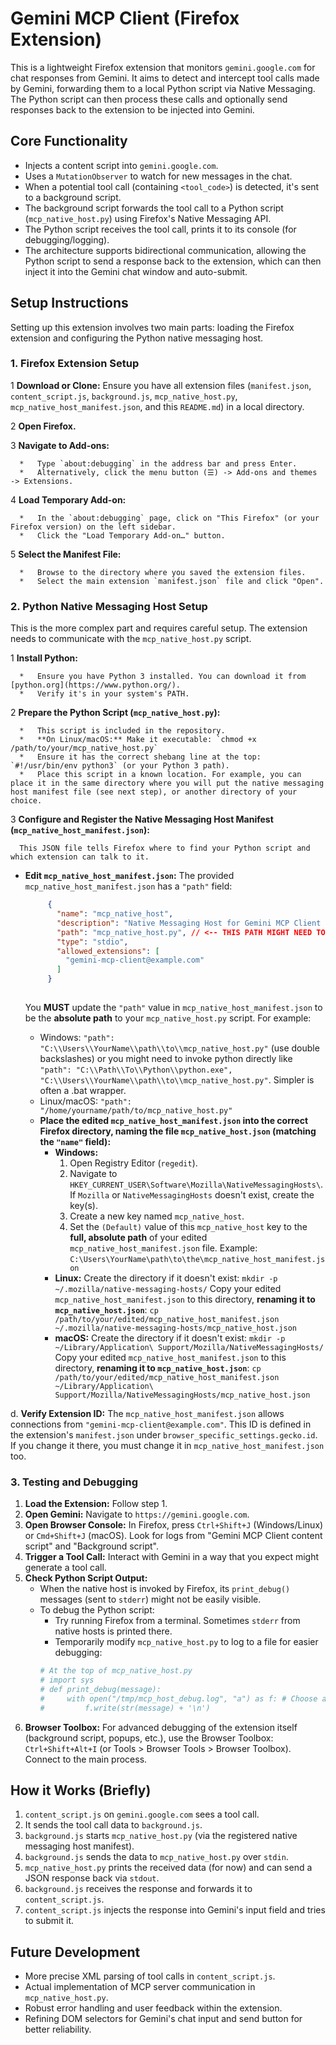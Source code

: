 # Gemini MCP Client (Firefox Extension)

This is a lightweight Firefox extension that monitors `gemini.google.com` for chat responses from Gemini. It aims to detect and intercept tool calls made by Gemini, forwarding them to a local Python script via Native Messaging. The Python script can then process these calls and optionally send responses back to the extension to be injected into Gemini.

## Core Functionality

*   Injects a content script into `gemini.google.com`.
*   Uses a `MutationObserver` to watch for new messages in the chat.
*   When a potential tool call (containing `<tool_code>`) is detected, it's sent to a background script.
*   The background script forwards the tool call to a Python script (`mcp_native_host.py`) using Firefox's Native Messaging API.
*   The Python script receives the tool call, prints it to its console (for debugging/logging).
*   The architecture supports bidirectional communication, allowing the Python script to send a response back to the extension, which can then inject it into the Gemini chat window and auto-submit.

## Setup Instructions

Setting up this extension involves two main parts: loading the Firefox extension and configuring the Python native messaging host.

### 1. Firefox Extension Setup

   1 **Download or Clone:** Ensure you have all extension files (`manifest.json`, `content_script.js`, `background.js`, `mcp_native_host.py`, `mcp_native_host_manifest.json`, and this `README.md`) in a local directory.
   
   2 **Open Firefox.**
   
   3 **Navigate to Add-ons:**
   
      *   Type `about:debugging` in the address bar and press Enter.
      *   Alternatively, click the menu button (☰) -> Add-ons and themes -> Extensions.
      
   4 **Load Temporary Add-on:**
   
      *   In the `about:debugging` page, click on "This Firefox" (or your Firefox version) on the left sidebar.
      *   Click the "Load Temporary Add-on…" button.
      
   5 **Select the Manifest File:**
   
      *   Browse to the directory where you saved the extension files.
      *   Select the main extension `manifest.json` file and click "Open".

### 2. Python Native Messaging Host Setup

This is the more complex part and requires careful setup. The extension needs to communicate with the `mcp_native_host.py` script.

   1 **Install Python:**
   
      *   Ensure you have Python 3 installed. You can download it from [python.org](https://www.python.org/).
      *   Verify it's in your system's PATH.

   2 **Prepare the Python Script (`mcp_native_host.py`):**
   
      *   This script is included in the repository.
      *   **On Linux/macOS:** Make it executable: `chmod +x /path/to/your/mcp_native_host.py`
      *   Ensure it has the correct shebang line at the top: `#!/usr/bin/env python3` (or your Python 3 path).
      *   Place this script in a known location. For example, you can place it in the same directory where you will put the native messaging host manifest file (see next step), or another directory of your choice.

   3 **Configure and Register the Native Messaging Host Manifest (`mcp_native_host_manifest.json`):**
   
      This JSON file tells Firefox where to find your Python script and which extension can talk to it.
      
   * **Edit `mcp_native_host_manifest.json`:**
     The provided `mcp_native_host_manifest.json` has a `"path"` field:
     
     ```json
          {
            "name": "mcp_native_host",
            "description": "Native Messaging Host for Gemini MCP Client to run Python script.",
            "path": "mcp_native_host.py", // <-- THIS PATH MIGHT NEED TO BE ABSOLUTE
            "type": "stdio",
            "allowed_extensions": [
              "gemini-mcp-client@example.com"
            ]
          }
          
     ```
     You **MUST** update the `"path"` value in `mcp_native_host_manifest.json` to be the **absolute path** to your `mcp_native_host.py` script.
     For example:
      - Windows: `"path": "C:\\Users\\YourName\\path\\to\\mcp_native_host.py"` (use double backslashes) or you might need to invoke python directly like `"path": "C:\\Path\\To\\Python\\python.exe", "C:\\Users\\YourName\\path\\to\\mcp_native_host.py"`. Simpler is often a .bat wrapper.
      - Linux/macOS: `"path": "/home/yourname/path/to/mcp_native_host.py"`

      *   **Place the edited `mcp_native_host_manifest.json` into the correct Firefox directory, naming the file `mcp_native_host.json` (matching the `"name"` field):**
          *   **Windows:**
              1. Open Registry Editor (`regedit`).
              2. Navigate to `HKEY_CURRENT_USER\Software\Mozilla\NativeMessagingHosts\`. If `Mozilla` or `NativeMessagingHosts` doesn't exist, create the key(s).
              3. Create a new key named `mcp_native_host`.
              4. Set the `(Default)` value of this `mcp_native_host` key to the **full, absolute path** of your edited `mcp_native_host_manifest.json` file.
                 Example: `C:\Users\YourName\path\to\the\mcp_native_host_manifest.json`
          *   **Linux:**
              Create the directory if it doesn't exist: `mkdir -p ~/.mozilla/native-messaging-hosts/`
              Copy your edited `mcp_native_host_manifest.json` to this directory, **renaming it to `mcp_native_host.json`**:
              `cp /path/to/your/edited/mcp_native_host_manifest.json ~/.mozilla/native-messaging-hosts/mcp_native_host.json`
          *   **macOS:**
              Create the directory if it doesn't exist: `mkdir -p ~/Library/Application\ Support/Mozilla/NativeMessagingHosts/`
              Copy your edited `mcp_native_host_manifest.json` to this directory, **renaming it to `mcp_native_host.json`**:
              `cp /path/to/your/edited/mcp_native_host_manifest.json ~/Library/Application\ Support/Mozilla/NativeMessagingHosts/mcp_native_host.json`

   d. **Verify Extension ID:**
      The `mcp_native_host_manifest.json` allows connections from `"gemini-mcp-client@example.com"`. This ID is defined in the extension's `manifest.json` under `browser_specific_settings.gecko.id`. If you change it there, you must change it in `mcp_native_host_manifest.json` too.

### 3. Testing and Debugging

1.  **Load the Extension:** Follow step 1.
2.  **Open Gemini:** Navigate to `https://gemini.google.com`.
3.  **Open Browser Console:** In Firefox, press `Ctrl+Shift+J` (Windows/Linux) or `Cmd+Shift+J` (macOS). Look for logs from "Gemini MCP Client content script" and "Background script".
4.  **Trigger a Tool Call:** Interact with Gemini in a way that you expect might generate a tool call.
5.  **Check Python Script Output:**
    *   When the native host is invoked by Firefox, its `print_debug()` messages (sent to `stderr`) might not be easily visible.
    *   To debug the Python script:
        *   Try running Firefox from a terminal. Sometimes `stderr` from native hosts is printed there.
        *   Temporarily modify `mcp_native_host.py` to log to a file for easier debugging:
          ```python
          # At the top of mcp_native_host.py
          # import sys
          # def print_debug(message):
          #     with open("/tmp/mcp_host_debug.log", "a") as f: # Choose a writable path
          #         f.write(str(message) + '\n')
          ```
6.  **Browser Toolbox:** For advanced debugging of the extension itself (background script, popups, etc.), use the Browser Toolbox: `Ctrl+Shift+Alt+I` (or Tools > Browser Tools > Browser Toolbox). Connect to the main process.

## How it Works (Briefly)

1.  `content_script.js` on `gemini.google.com` sees a tool call.
2.  It sends the tool call data to `background.js`.
3.  `background.js` starts `mcp_native_host.py` (via the registered native messaging host manifest).
4.  `background.js` sends the data to `mcp_native_host.py` over `stdin`.
5.  `mcp_native_host.py` prints the received data (for now) and can send a JSON response back via `stdout`.
6.  `background.js` receives the response and forwards it to `content_script.js`.
7.  `content_script.js` injects the response into Gemini's input field and tries to submit it.

## Future Development

*   More precise XML parsing of tool calls in `content_script.js`.
*   Actual implementation of MCP server communication in `mcp_native_host.py`.
*   Robust error handling and user feedback within the extension.
*   Refining DOM selectors for Gemini's chat input and send button for better reliability.
```
